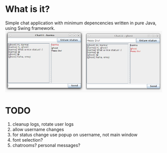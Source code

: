 What is it?
=======
Simple chat application with minimum depencencies written in pure Java, using Swing framework.
![screenshot](/shot.png?raw=true "Chat windows with working emoji")

TODO
====
1. cleanup logs, rotate user logs
2. allow username changes
3. for status change use popup on username, not main window
4. font selection?
5. chatrooms? personal messages?


